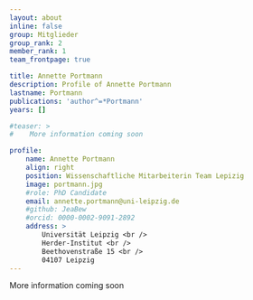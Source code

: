 ```yaml
---
layout: about
inline: false
group: Mitglieder
group_rank: 2
member_rank: 1
team_frontpage: true

title: Annette Portmann
description: Profile of Annette Portmann
lastname: Portmann
publications: 'author^=*Portmann'
years: []

#teaser: >
#    More information coming soon

profile:
    name: Annette Portmann
    align: right
    position: Wissenschaftliche Mitarbeiterin Team Lepizig
    image: portmann.jpg
    #role: PhD Candidate
    email: annette.portmann@uni-leipzig.de
    #github: JeaBew
    #orcid: 0000-0002-9091-2892
    address: >
        Universität Leipzig <br />
        Herder-Institut <br />
        Beethovenstraße 15 <br />
        04107 Leipzig
---
```


More information coming soon
